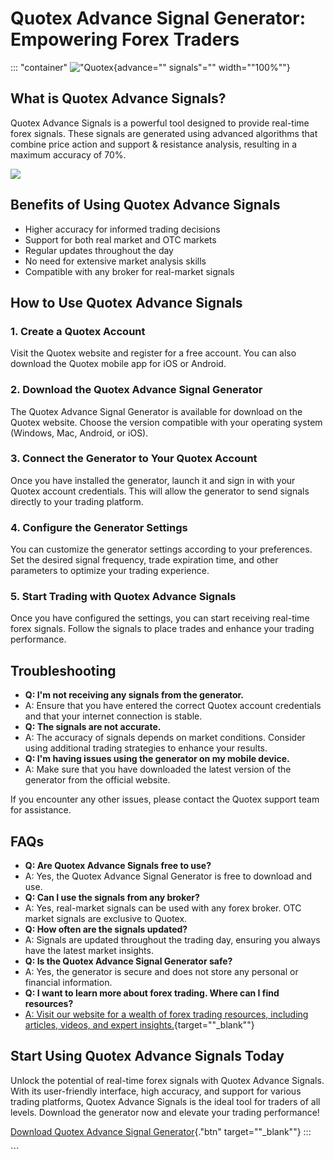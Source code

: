 # Quotex Advance Signal Generator: Empowering Forex Traders

::: \"container\"
!["Quotex](\%22https://earnwithjimmy.com/wp-content/uploads/2024/01/quotex-advance-signals4832304385658864058.jpg\%22){advance=""
signals"="" width=""100%""}

## What is Quotex Advance Signals?

Quotex Advance Signals is a powerful tool designed to provide real-time
forex signals. These signals are generated using advanced algorithms
that combine price action and support & resistance analysis, resulting
in a maximum accuracy of 70%.

[![](https://static.quotex.io/files/4_en/300_250.jpg)](https://traff.sbs/brokerqxlid)

## Benefits of Using Quotex Advance Signals

-   Higher accuracy for informed trading decisions
-   Support for both real market and OTC markets
-   Regular updates throughout the day
-   No need for extensive market analysis skills
-   Compatible with any broker for real-market signals

## How to Use Quotex Advance Signals

### 1. Create a Quotex Account

Visit the Quotex website and register for a free account. You can also
download the Quotex mobile app for iOS or Android.

### 2. Download the Quotex Advance Signal Generator

The Quotex Advance Signal Generator is available for download on the
Quotex website. Choose the version compatible with your operating system
(Windows, Mac, Android, or iOS).

### 3. Connect the Generator to Your Quotex Account

Once you have installed the generator, launch it and sign in with your
Quotex account credentials. This will allow the generator to send
signals directly to your trading platform.

### 4. Configure the Generator Settings

You can customize the generator settings according to your preferences.
Set the desired signal frequency, trade expiration time, and other
parameters to optimize your trading experience.

### 5. Start Trading with Quotex Advance Signals

Once you have configured the settings, you can start receiving real-time
forex signals. Follow the signals to place trades and enhance your
trading performance.

## Troubleshooting

-   **Q: I\'m not receiving any signals from the generator.**
-   A: Ensure that you have entered the correct Quotex account
    credentials and that your internet connection is stable.
-   **Q: The signals are not accurate.**
-   A: The accuracy of signals depends on market conditions. Consider
    using additional trading strategies to enhance your results.
-   **Q: I\'m having issues using the generator on my mobile device.**
-   A: Make sure that you have downloaded the latest version of the
    generator from the official website.

If you encounter any other issues, please contact the Quotex support
team for assistance.

## FAQs

-   **Q: Are Quotex Advance Signals free to use?**
-   A: Yes, the Quotex Advance Signal Generator is free to download and
    use.
-   **Q: Can I use the signals from any broker?**
-   A: Yes, real-market signals can be used with any forex broker. OTC
    market signals are exclusive to Quotex.
-   **Q: How often are the signals updated?**
-   A: Signals are updated throughout the trading day, ensuring you
    always have the latest market insights.
-   **Q: Is the Quotex Advance Signal Generator safe?**
-   A: Yes, the generator is secure and does not store any personal or
    financial information.
-   **Q: I want to learn more about forex trading. Where can I find
    resources?**
-   [A: Visit our website for a wealth of forex trading resources,
    including articles, videos, and expert
    insights.](\%22https://quotextradingsignal.xyz/\%22){target=""_blank""}

## Start Using Quotex Advance Signals Today

Unlock the potential of real-time forex signals with Quotex Advance
Signals. With its user-friendly interface, high accuracy, and support
for various trading platforms, Quotex Advance Signals is the ideal tool
for traders of all levels. Download the generator now and elevate your
trading performance!

[Download Quotex Advance Signal
Generator](\%22https://traff.sbs/brokerqxlid\%22){."btn"
target=""_blank""}
:::

\`\`\`


